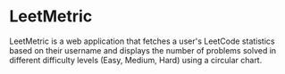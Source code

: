 # LeetMetric
LeetMetric is a web application that fetches a user's LeetCode statistics based on their username and displays the number of problems solved in different difficulty levels (Easy, Medium, Hard) using a circular chart.
